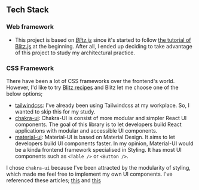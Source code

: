 ## Tech Stack

### Web framework

- This project is based on _[Blitz.js](https://blitzjs.com/)_ since it's started to follow [the tutorial of Blitz.js](https://blitzjs.com/docs/tutorial) at the beginning. After all, I ended up deciding to take advantage of this project to study my architectural practice.

### CSS Framework

There have been a lot of CSS frameworks over the frontend's world. However, I'd like to try [Blitz recipes](https://blitzjs.com/docs/using-recipes) and Blitz let me choose one of the below options;

- [tailwindcss](https://tailwindcss.com/): I've already been using Tailwindcss at my workplace. So, I wanted to skip this for my study.
- [chakra-ui](https://chakra-ui.com/): Chakra-UI is consist of more modular and simpler React UI components. The goal of this library is to let developers build React applications with modular and accessible UI components.
- [material-ui](https://material-ui.com/): Material-UI is based on Material Design. It aims to let developers build UI components faster. In my opinion, Material-UI would be a kinda frontend framework specialised in Styling. It has most UI components such as `<Table />` or `<Button />`.

I chose `chakra-ui` because I've been attracted by the modularity of styling, which made me feel free to implement my own UI components. I've referenced these articles; [this](https://chakra-ui.com/docs/comparison) and [this](https://stackshare.io/stackups/chakra-ui-vs-material-ui)
